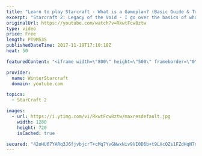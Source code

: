 ```yaml
---
title: "Learn to play Starcraft - What is a Gameplan? (Basic Guide & Tutorial)"
excerpt: "Starcraft 2: Legacy of the Void - I go over the basics of what a gameplan in starcraft 2 is and how to put one together.  Note this is not a guide on WHAT gameplan you should be using as each race!"
originalUrl: https://youtube.com/watch?v=RkwtFcw8ztw
type: video
price: Free
length: PT9M53S
publishedDateTime: 2017-11-19T17:10:18Z
heat: 50

featuredContent: "<iframe width=\"800\" height=\"500\" frameborder=\"0\" src=\"https://www.youtube.com/embed/RkwtFcw8ztw\" allow=\"accelerometer; autoplay; encrypted-media; gyroscope; picture-in-picture\" allowfullscreen></iframe>"

provider:
  name: WinterStarcraft
  domain: youtube.com

topics:
  - StarCraft 2

images:
  - url: https://i.ytimg.com/vi/RkwtFcw8ztw/maxresdefault.jpg
    width: 1280
    height: 720
    isCached: true

secured: "42oHU67YARq3J6fjvbjcrT+cMq7YvGNwxNiv9VI0D6b+t9LXcQZs1FZdHqN7d670N/Z2gBoXFhnE/yf78PrGt85rtswmw9JyOCDmSg9LYYKwGS4YeMNoX6czw4UDp6rfs6PHCGq8sE5BbYoOTcInefBeXIArw4vNNZls7nYJESRy74B8Gfz461Dh3ajg2PXnz7jE7M3Ncno6E6bCLgjeZBeQQhz2SLoMuzphNk9zoPBHeseehHnnXGQykIKG2eJoxo3yemBzgT+gE7b9621wVknenEuop5j817/M4+LVHO4UUhUzuNoyt968xRvVZBDn2ujxmWsDMrL2LDkP4AhPnk12FQUJkrZj8d9v2i/1K3gIfOdtgwNiTZhqoFJQIyd+UpAQZiEE6h0xB4qOENjHks4XPZbHrV6l+4KKxHtHx24=;IJ6ZaOQutsy8IoAynPTpvg=="
---
```


